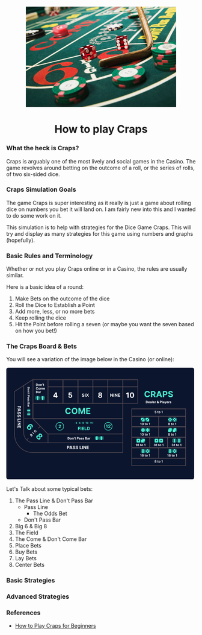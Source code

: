 <div align="center">
    <p><a href="#"><a href="https://en.wikipedia.org/wiki/Craps"><img alt="craps" src="./imgs/craps-base.jpg" width="400px" /></a></a></p>
    <h1>How to play Craps</h1>
</div>

### What the heck is Craps?
Craps is arguably one of the most lively and social games in the Casino. The game revolves around betting on the outcome of a roll, or the series of rolls, of two six-sided dice.

### Craps Simulation Goals
The game Craps is super interesting as it really is just a game about rolling dice on numbers you bet it will land on. I am fairly new into this and I wanted to do some work on it.

This simulation is to help with strategies for the Dice Game Craps. This will try and display as many strategies for this game using numbers and graphs (hopefully).

### Basic Rules and Terminology
Whether or not you play Craps online or in a Casino, the rules are usually similar.

Here is a basic idea of a round:
1. Make Bets on the outcome of the dice
2. Roll the Dice to Establish a Point
3. Add more, less, or no more bets
4. Keep rolling the dice
5. Hit the Point before rolling a seven (or maybe you want the seven based on how you bet!)


### The Craps Board & Bets
You will see a variation of the image below in the Casino (or online):
<div>
    <img alt="craps table" src="./imgs/craps-board.png" width="500px">
</div>

Let's Talk about some typical bets:
1. The Pass Line & Don't Pass Bar
    * Pass Line
        * The Odds Bet
    * Don't Pass Bar
2. Big 6 & Big 8
3. The Field
4. The Come & Don't Come Bar
5. Place Bets
6. Buy Bets
7. Lay Bets
8. Center Bets

### Basic Strategies

### Advanced Strategies

### References
* [How to Play Craps for Beginners](https://www.onlinegambling.com/casino/craps/how-to-play/)
